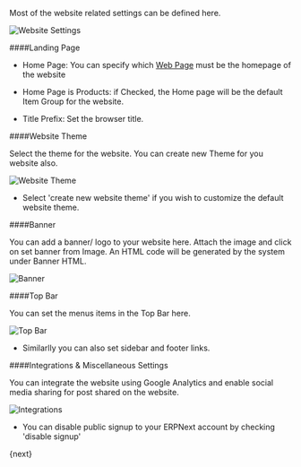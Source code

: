 Most of the website related settings can be defined here.

<img class="screenshot" alt="Website Settings" src="/assets/manual_erpnext_com/img/website/website-settings.png">

####Landing Page

* Home Page: You can specify which [Web Page](/contents/website/web-page) must be the homepage of the website

* Home Page is Products: if Checked, the Home page will be the default Item Group for the website.

* Title Prefix: Set the browser title.

####Website Theme

Select the theme for the website. You can create new Theme for you website also.

<img class="screenshot" alt="Website Theme" src="/assets/manual_erpnext_com/img/website/website-theme.png">

* Select 'create new website theme' if you wish to customize the default website theme.

####Banner

You can add a banner/ logo to your website here. Attach the image and click on set banner from Image.
An HTML code will be generated by the system under Banner HTML.

<img class="screenshot" alt="Banner" src="/assets/manual_erpnext_com/img/website/banner.png">

####Top Bar

You can set the menus items in the Top Bar here.

<img class="screenshot" alt="Top Bar" src="/assets/manual_erpnext_com/img/website/top-bar.png">

 * Similarlly you can also set sidebar and footer links.
 
####Integrations & Miscellaneous Settings

You can integrate the website using Google Analytics and enable social media sharing for post shared on the website.

<img class="screenshot" alt="Integrations" src="/assets/manual_erpnext_com/img/website/integrations.png">

* You can disable public signup to your ERPNext account by checking 'disable signup'

{next}

